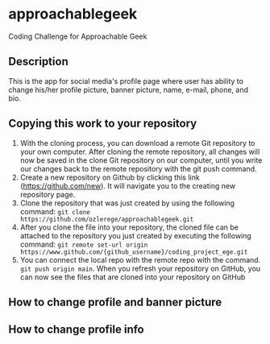 # approachablegeek

Coding Challenge for Approachable Geek

## Description

This is the app for social media's profile page where user has ability to change his/her profile picture, 
banner picture, name, e-mail, phone, and bio. 

## Copying this work to your repository
1. With the cloning process, you can download a remote Git repository to your own computer. After cloning the remote repository, all changes will now be saved in the clone Git repository on our computer, until you write our changes back to the remote repository with the git push command.
2. Create a new repository on Github by clicking this link (https://github.com/new). It will navigate you to the creating new repository page.
3. Clone the repository that was just created by using the following command: `git clone https://github.com/ozlerege/approachablegeek.git`
4. After you clone the file into your repository, the cloned file can be attached to the repository you just created by executing the following command: `git remote set-url origin https://www.github.com/{github_username}/coding_project_ege.git`
5. You can connect the local repo with the remote repo with the command. `git push origin main`. When you refresh your repository on GitHub, you can now see the files that are cloned into your repository on GitHub

## How to change profile and banner picture



## How to change profile info

